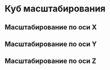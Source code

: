 # Куб масштабирования

## Масштабирование по оси X

## Масштабирование по оси Y

## Масштабирование по оси Z
